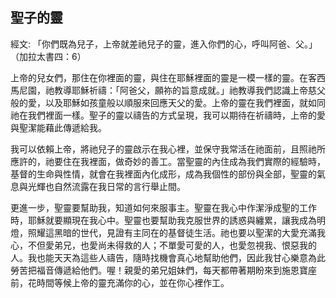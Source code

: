 ## 聖子的靈 ##

經文: 「你們既為兒子，上帝就差祂兒子的靈，進入你們的心，呼叫阿爸、父。」（加拉太書四：6）



上帝的兒女們，那住在你裡面的靈，與住在耶穌裡面的靈是一模一樣的靈。在客西馬尼園，祂教導耶穌祈禱：「阿爸父，願祢的旨意成就。」祂教導我們認識上帝慈父般的愛，以及耶穌如孩童般以順服來回應天父的愛。上帝的靈在我們裡面，就如同祂在我們裡面一樣。聖子的靈以禱告的方式呈現，我可以期待在祈禱時，上帝的愛與聖潔能藉此傳遞給我。

我可以依賴上帝，將祂兒子的靈啟示在我心裡，並保守我常活在祂面前，且照祂所應許的，祂要住在我裡面，做奇妙的善工。當聖靈的內住成為我們實際的經驗時，基督的生命與性情，就會在我裡面內化成形，成為我個性的部份與全部，聖靈的氣息與光輝也自然流露在我日常的言行舉止間。

更進一步，聖靈要幫助我，知道如何來服事主。聖靈在我心中作潔淨成聖的工作時，耶穌就要顯現在我心中。聖靈也要幫助我克服世界的誘惑與纏累，讓我成為明燈，照耀這黑暗的世代，見證有主同在的基督徒生活。祂也要以聖潔的大愛充滿我心，不但愛弟兄，也愛尚未得救的人；不單愛可愛的人，也愛忽視我、恨惡我的人。我也能天天為這些人禱告，隨時找機會真心地幫助他們，因此我甘心樂意為此勞苦把福音傳遞給他們。喔！親愛的弟兄姐妹們，每天都帶著期盼來到施恩寶座前，花時間等候上帝的靈充滿你的心，並在你心裡作工。